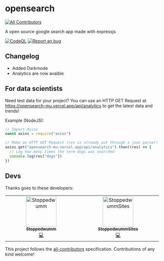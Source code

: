 # opensearch
<!-- ALL-CONTRIBUTORS-BADGE:START - Do not remove or modify this section -->
[![All Contributors](https://img.shields.io/badge/all_contributors-2-orange.svg?style=flat-square)](#contributors-)
<!-- ALL-CONTRIBUTORS-BADGE:END -->
A open source google search app made with expressjs

[![CodeQL](https://github.com/Our-Code-24/opensearch/actions/workflows/github-code-scanning/codeql/badge.svg)](https://github.com/Our-Code-24/opensearch/actions/workflows/github-code-scanning/codeql)
[![Report an bug](https://img.shields.io/badge/Report%20an%20bug-red?style=flat&link=https://github.com/Our-Code-24/opensearch/issues)](https://github.com/Our-Code-24/opensearch/issues)

## Changelog
- Added Darkmode
- Analytics are now avaible

## For data scientists
Need test data for your project? You can use an HTTP GET Request at <https://opensearch-mu.vercel.app/api/analytics> to get the latest data and trends!

Example (NodeJS):
```javascript
// Import Axios
const axios = require("axios")

// Make an HTTP GET Request (res is already put through a json parser)
axios.get("opensearch-mu.vercel.app/api/analytics").then((res) => {
  // Log how many times the term dogs was searched
  console.log(res["dogs"])
})
```

## Devs

Thanks goes to these developers:

<!-- ALL-CONTRIBUTORS-LIST:START - Do not remove or modify this section -->
<!-- prettier-ignore-start -->
<!-- markdownlint-disable -->
<table>
  <tbody>
    <tr>
      <td align="center" valign="top" width="14.28%"><a href="https://github.com/Stoppedwumm"><img src="https://avatars.githubusercontent.com/u/129097720?v=4?s=100" width="100px;" alt="Stoppedwumm"/><br /><sub><b>Stoppedwumm</b></sub></a><br /><a href="https://github.com/Our-Code-24/opensearch/commits?author=Stoppedwumm" title="Code">💻</a></td>
      <td align="center" valign="top" width="14.28%"><a href="https://github.com/StoppedwummSites"><img src="https://avatars.githubusercontent.com/u/150438484?v=4?s=100" width="100px;" alt="StoppedwummSites"/><br /><sub><b>StoppedwummSites</b></sub></a><br /><a href="https://github.com/Our-Code-24/opensearch/commits?author=StoppedwummSites" title="Code">💻</a></td>
    </tr>
  </tbody>
</table>

<!-- markdownlint-restore -->
<!-- prettier-ignore-end -->

<!-- ALL-CONTRIBUTORS-LIST:END -->

This project follows the [all-contributors](https://github.com/all-contributors/all-contributors) specification. Contributions of any kind welcome!
